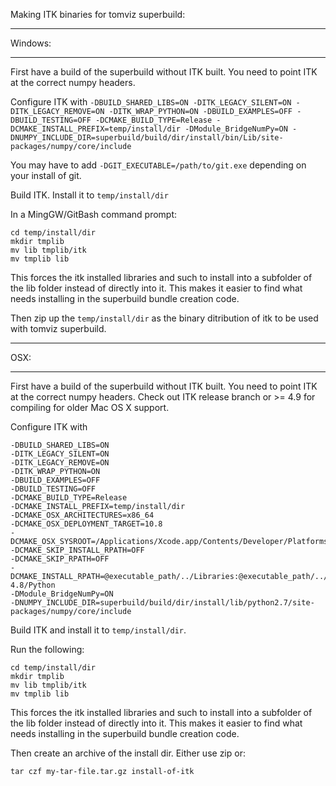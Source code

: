 Making ITK binaries for tomviz superbuild:

***
Windows:
***

First have a build of the superbuild without ITK built.  You need to point ITK at
the correct numpy headers.

Configure ITK with `-DBUILD_SHARED_LIBS=ON -DITK_LEGACY_SILENT=ON
-DITK_LEGACY_REMOVE=ON -DITK_WRAP_PYTHON=ON -DBUILD_EXAMPLES=OFF
-DBUILD_TESTING=OFF -DCMAKE_BUILD_TYPE=Release
-DCMAKE_INSTALL_PREFIX=temp/install/dir
-DModule_BridgeNumPy=ON
-DNUMPY_INCLUDE_DIR=superbuild/build/dir/install/bin/Lib/site-packages/numpy/core/include
`

You may have to add `-DGIT_EXECUTABLE=/path/to/git.exe` depending on your
install of git.

Build ITK.  Install it to `temp/install/dir`

In a MingGW/GitBash command prompt:
```
cd temp/install/dir
mkdir tmplib
mv lib tmplib/itk
mv tmplib lib
```

This forces the itk installed libraries and such to install into a subfolder of
the lib folder instead of directly into it.  This makes it easier to find what
needs installing in the superbuild bundle creation code.

Then zip up the `temp/install/dir` as the binary ditribution of itk to be used
with tomviz superbuild.

***
OSX:
***

First have a build of the superbuild without ITK built.  You need to point ITK at
the correct numpy headers.
Check out ITK release branch or >= 4.9 for compiling for older Mac OS X support.

Configure ITK with
```
-DBUILD_SHARED_LIBS=ON
-DITK_LEGACY_SILENT=ON
-DITK_LEGACY_REMOVE=ON
-DITK_WRAP_PYTHON=ON
-DBUILD_EXAMPLES=OFF
-DBUILD_TESTING=OFF
-DCMAKE_BUILD_TYPE=Release
-DCMAKE_INSTALL_PREFIX=temp/install/dir
-DCMAKE_OSX_ARCHITECTURES=x86_64
-DCMAKE_OSX_DEPLOYMENT_TARGET=10.8
-DCMAKE_OSX_SYSROOT=/Applications/Xcode.app/Contents/Developer/Platforms/MacOSX.platform/Developer/SDKs/MacOSX10.8.sdk
-DCMAKE_SKIP_INSTALL_RPATH=OFF
-DCMAKE_SKIP_RPATH=OFF
-DCMAKE_INSTALL_RPATH=@executable_path/../Libraries:@executable_path/../Libraries/ITK-4.8/Python
-DModule_BridgeNumPy=ON
-DNUMPY_INCLUDE_DIR=superbuild/build/dir/install/lib/python2.7/site-packages/numpy/core/include
```

Build ITK and install it to `temp/install/dir`.

Run the following:
```
cd temp/install/dir
mkdir tmplib
mv lib tmplib/itk
mv tmplib lib
```

This forces the itk installed libraries and such to install into a subfolder of
the lib folder instead of directly into it.  This makes it easier to find what
needs installing in the superbuild bundle creation code.

Then create an archive of the install dir.  Either use zip or:
```
tar czf my-tar-file.tar.gz install-of-itk
```
